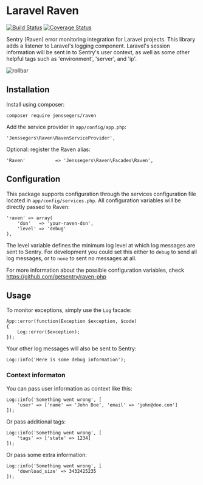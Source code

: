 Laravel Raven
==============

[![Build Status](http://img.shields.io/travis/jenssegers/laravel-raven.svg)](https://travis-ci.org/jenssegers/laravel-raven) [![Coverage Status](http://img.shields.io/coveralls/jenssegers/laravel-raven.svg)](https://coveralls.io/r/jenssegers/laravel-raven)

Sentry (Raven) error monitoring integration for Laravel projects. This library adds a listener to Laravel's logging component. Laravel's session information will be sent in to Sentry's user context, as well as some other helpful tags such as 'environment', 'server', and 'ip'.

![rollbar](https://www.getsentry.com/_static/getsentry/images/hero.png)

Installation
------------

Install using composer:

    composer require jenssegers/raven

Add the service provider in `app/config/app.php`:

    'Jenssegers\Raven\RavenServiceProvider',

Optional: register the Raven alias:

    'Raven'           => 'Jenssegers\Raven\Facades\Raven',

Configuration
-------------

This package supports configuration through the services configuration file located in `app/config/services.php`. All configuration variables will be directly passed to Raven:

    'raven' => array(
        'dsn'   => 'your-raven-dsn',
        'level' => 'debug'
    ),

The level variable defines the minimum log level at which log messages are sent to Sentry. For development you could set this either to `debug` to send all log messages, or to `none` to sent no messages at all.

For more information about the possible configuration variables, check https://github.com/getsentry/raven-php

Usage
-----

To monitor exceptions, simply use the `Log` facade:

    App::error(function(Exception $exception, $code)
    {
        Log::error($exception);
    });

Your other log messages will also be sent to Sentry:

    Log::info('Here is some debug information');

### Context informaton

You can pass user information as context like this:

    Log::info('Something went wrong', [
        'user' => ['name' => 'John Doe', 'email' => 'john@doe.com']
    ]);

Or pass additional tags:

    Log::info('Something went wrong', [
        'tags' => ['state' => 1234]
    ]);

Or pass some extra information:

    Log::info('Something went wrong', [
        'download_size' => 3432425235
    ]);

